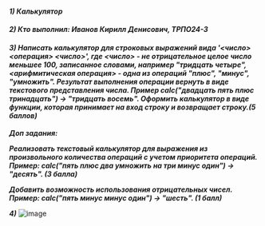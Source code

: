 #### ***1) Калькулятор***
#### ***2) Кто выполнил: Иванов Кирилл Денисович, ТРПО24-3***
#### ***3) Написать калькулятор для строковых выражений вида '<число> <операция> <число>', где <число> - не отрицательное целое число меньшее 100, записанное словами, например "тридцать четыре", <арифмитическая операция> - одна из операций "плюс", "минус", "умножить". Результат выполнения операции вернуть в виде текстового представления числа. Пример calc("двадцать пять плюс тринадцать") -> "тридцать восемь". Оформить калькулятор в виде функции, которая принимает на вход строку и возвращает строку.(5 баллов)***
***Доп задания:***

***Реализовать текстовый калькулятор для выражения из произвольного количества операций с учетом приоритета операций. Пример: calc("пять плюс два умножить на три минус один") -> "десять".  (3 балла)***

***Добавить возможность использования отрицательных чисел. Пример: calc("пять минус минус один") -> "шесть". (1 балл)***

***4)***
![image](https://github.com/user-attachments/assets/a7cec8b4-db81-4bbf-b04c-5310a9d42964)

